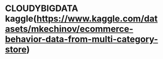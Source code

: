 # CLOUDYBIGDATA  kaggle(https://www.kaggle.com/datasets/mkechinov/ecommerce-behavior-data-from-multi-category-store)